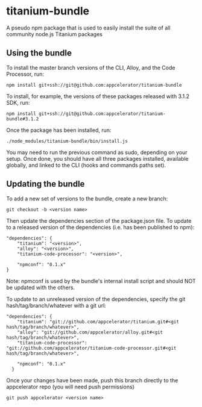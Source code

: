 titanium-bundle
===============

A pseudo npm package that is used to easily install the suite of all community node.js Titanium packages

## Using the bundle

To install the master branch versions of the CLI, Alloy, and the Code Processor, run:

```
npm install git+ssh://git@github.com:appcelerator/titanium-bundle
```

To install, for example, the versions of these packages released with 3.1.2 SDK, run:

```
npm install git+ssh://git@github.com:appcelerator/titanium-bundle#3.1.2
```

Once the package has been installed, run:

```
./node_modules/titanium-bundle/bin/install.js
```

You may need to run the previous command as sudo, depending on your setup. Once done, you should have all three packages installed, available globally, and linked to the CLI (hooks and commands paths set).

## Updating the bundle

To add a new set of versions to the bundle, create a new branch:

```
git checkout -b <version name>
```

Then update the dependencies section of the package.json file. To update to a released version of the dependencies (i.e. has been published to npm):
```
"dependencies": {
    "titanium": "<version>",
    "alloy": "<version>",
    "titanium-code-processor": "<version>",

    "npmconf": "0.1.x"
}
```
Note: npmconf is used by the bundle's internal install script and should NOT be updated with the others.

To update to an unreleased version of the dependencies, specify the git hash/tag/branch/whatever with a git url:
```
"dependencies": {
    "titanium": "git://github.com/appcelerator/titanium.git#<git hash/tag/branch/whatever>",
    "alloy": "git://github.com/appcelerator/alloy.git#<git hash/tag/branch/whatever>",
    "titanium-code-processor": "git://github.com/appcelerator/titanium-code-processor.git#<git hash/tag/branch/whatever>",

    "npmconf": "0.1.x"
  }
```

Once your changes have been made, push this branch directly to the appcelerator repo (you will need push permissions)
```
git push appcelerator <version name>
```
